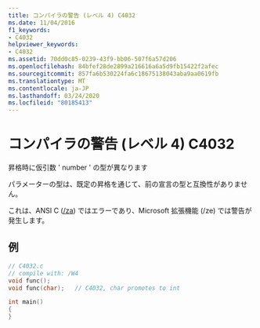 ```yaml
---
title: コンパイラの警告 (レベル 4) C4032
ms.date: 11/04/2016
f1_keywords:
- C4032
helpviewer_keywords:
- C4032
ms.assetid: 70dd0c85-0239-43f9-bb06-507f6a57d206
ms.openlocfilehash: 84bfef28de2899a216616a6a5d9fb15422f2afec
ms.sourcegitcommit: 857fa6b530224fa6c18675138043aba9aa0619fb
ms.translationtype: MT
ms.contentlocale: ja-JP
ms.lasthandoff: 03/24/2020
ms.locfileid: "80185413"
---
```

# <a name="compiler-warning-level-4-c4032"></a>コンパイラの警告 (レベル 4) C4032

昇格時に仮引数 ' number ' の型が異なります

パラメーターの型は、既定の昇格を通じて、前の宣言の型と互換性がありません。

これは、ANSI C ([/za](../../build/reference/za-ze-disable-language-extensions.md)) ではエラーであり、Microsoft 拡張機能 (/ze) では警告が発生します。

## <a name="example"></a>例

```c
// C4032.c
// compile with: /W4
void func();
void func(char);   // C4032, char promotes to int

int main()
{
}
```
